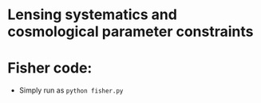 # Lensing systematics and cosmological parameter constraints


Fisher code:
================================
* Simply run as ```python fisher.py```
